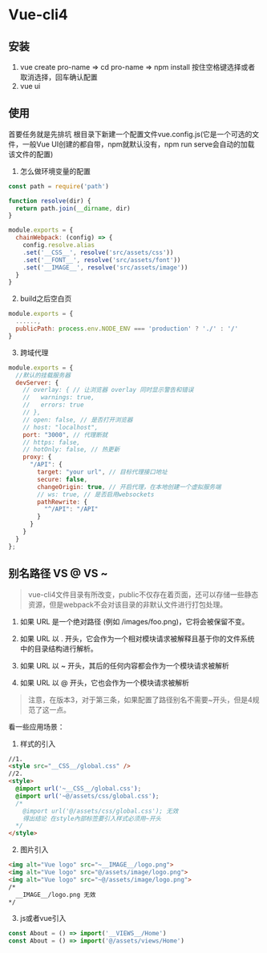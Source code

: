 # Vue-cli4

## 安装
1. vue create pro-name => cd pro-name => npm install 按住空格键选择或者取消选择，回车确认配置
2. vue ui

## 使用
首要任务就是先排坑
根目录下新建一个配置文件vue.config.js(它是一个可选的文件，一般Vue UI创建的都自带，npm就默认没有，npm run serve会自动的加载该文件的配置)
1. 怎么做环境变量的配置
```javascript
const path = require('path')

function resolve(dir) {
  return path.join(__dirname, dir)
}

module.exports = {
  chainWebpack: (config) => {
    config.resolve.alias
    .set('__CSS__', resolve('src/assets/css'))
    .set('__FONT__', resolve('src/assets/font'))
    .set('__IMAGE__', resolve('src/assets/image'))
  }
}
```
2. build之后空白页
```javascript
module.exports = {
  ......,
  publicPath: process.env.NODE_ENV === 'production' ? './' : '/'
}
```

3. 跨域代理
```javascript
module.exports = {
  //默认的挂载服务器
  devServer: {
    // overlay: { // 让浏览器 overlay 同时显示警告和错误
    //   warnings: true,
    //   errors: true
    // },
    // open: false, // 是否打开浏览器
    // host: "localhost",
    port: "3000", // 代理断就
    // https: false,
    // hotOnly: false, // 热更新
    proxy: {
      "/API": {
        target: "your url", // 目标代理接口地址
        secure: false,
        changeOrigin: true, // 开启代理，在本地创建一个虚拟服务端
        // ws: true, // 是否启用websockets
        pathRewrite: {
          "^/API": "/API"
        }
      }
    }
  }
};
```

## 别名路径 VS @ VS ~
> vue-cli4文件目录有所改变，public不仅存在着页面，还可以存储一些静态资源，但是webpack不会对该目录的非默认文件进行打包处理。
1. 如果 URL 是一个绝对路径 (例如 /images/foo.png)，它将会被保留不变。

2. 如果 URL 以 . 开头，它会作为一个相对模块请求被解释且基于你的文件系统中的目录结构进行解析。

3. 如果 URL 以 ~ 开头，其后的任何内容都会作为一个模块请求被解析

4. 如果 URL 以 @ 开头，它也会作为一个模块请求被解析

> 注意，在版本3，对于第三条，如果配置了路径别名不需要~开头，但是4规范了这一点。

看一些应用场景：
1. 样式的引入
```html
//1.
<style src="__CSS__/global.css" />
//2.
<style>
  @import url('~__CSS__/global.css');
  @import url('~@/assets/css/global.css');
  /* 
    @import url('@/assets/css/global.css'); 无效
    得出结论 在style內部标签要引入样式必须用~开头
  */
</style>
```

2. 图片引入
```html
<img alt="Vue logo" src="~__IMAGE__/logo.png">
<img alt="Vue logo" src="@/assets/image/logo.png">
<img alt="Vue logo" src="~@/assets/image/logo.png">
/*
  __IMAGE__/logo.png 无效
*/
```

3. js或者vue引入
```javascript
const About = () => import('__VIEWS__/Home')
const About = () => import('@/assets/views/Home')
```

